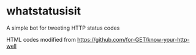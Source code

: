 # whatstatusisit

A simple bot for tweeting HTTP status codes

HTML codes modified from https://github.com/for-GET/know-your-http-well
